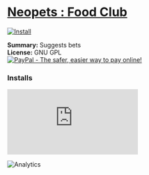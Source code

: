 # [Neopets : Food Club](.)

[![Install](../../resources/image/install_button.jpg)](../../../../raw/master/scripts/Neopets_Food_Club/main.user.js)

**Summary:** Suggests bets<br />
**License:** GNU GPL<br />
[![PayPal - The safer, easier way to pay online!](https://www.paypalobjects.com/en_US/i/btn/btn_donate_SM.gif "PayPal - The safer, easier way to pay online!")](https://goo.gl/DNfg2w)


### Installs
![Daily installs](http://gm.wesley.eti.br/count.php?id=scripts/Neopets_Food_Club/main.user.js&type=image)

![Analytics](https://ga-beacon.appspot.com/UA-462297-6/master/Neopets_Food_Club?pixel)
